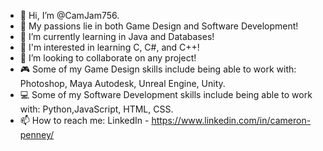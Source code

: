 - 👋 Hi, I’m @CamJam756.
- 👀 My passions lie in both Game Design and Software Development!
- 🌱 I’m currently learning in Java and Databases!
- 📖 I'm interested in learning C, C#, and C++!
- 💞️ I’m looking to collaborate on any project!
- 🎮 Some of my Game Design skills include being able to work with: Photoshop, Maya Autodesk, Unreal Engine, Unity.
- 💻 Some of my Software Development skills include being able to work with: Python,JavaScript, HTML, CSS.
- 📫 How to reach me: LinkedIn - https://www.linkedin.com/in/cameron-penney/

<!---
CamJam756/CamJam756 is a ✨ special ✨ repository because its `README.md` (this file) appears on your GitHub profile.
You can click the Preview link to take a look at your changes.
--->
